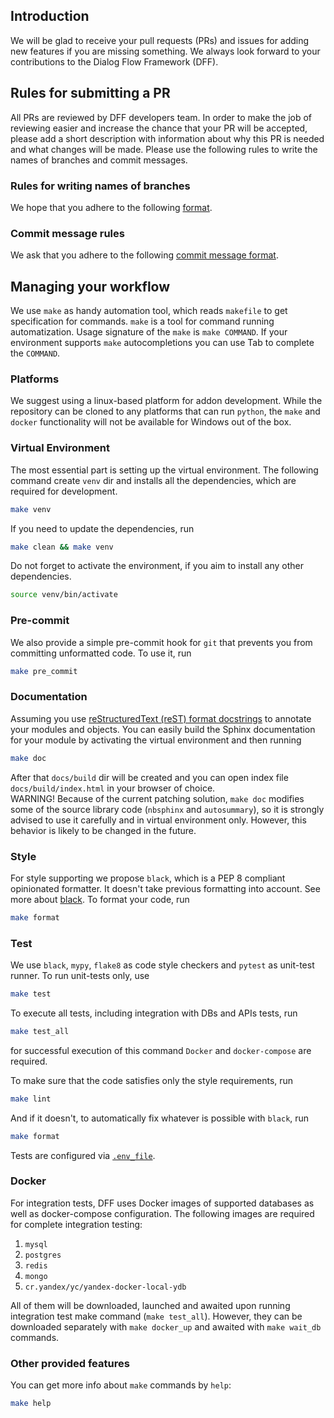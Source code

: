 ## Introduction
We will be glad to receive your pull requests (PRs) and issues for adding new features if you are missing something.
We always look forward to your contributions to the Dialog Flow Framework (DFF). 

## Rules for submitting a PR

All PRs are reviewed by DFF developers team.
In order to make the job of reviewing easier and increase the chance that your PR will be accepted,
please add a short description with information about why this PR is needed and what changes will be made.
Please use the following rules to write the names of branches and commit messages.

### Rules for writing names of branches

We hope that you adhere to the following
[format](https://gist.github.com/seunggabi/87f8c722d35cd07deb3f649d45a31082).

### Commit message rules

We ask that you adhere to the following
[commit message format](https://gist.github.com/joshbuchea/6f47e86d2510bce28f8e7f42ae84c716).

## Managing your workflow
We use `make` as handy automation tool, which reads `makefile` to get specification for commands.
`make` is a tool for command running automatization. Usage signature of the `make` is `make COMMAND`.
If your environment supports `make` autocompletions you can use Tab to complete the `COMMAND`.

### Platforms

We suggest using a linux-based platform for addon development.
While the repository can be cloned to any platforms that can run `python`,
the `make` and `docker` functionality will not be available for Windows out of the box.

### Virtual Environment
The most essential part is setting up the virtual environment.
The following command create `venv` dir and installs all the dependencies, which are required for development.
```bash
make venv
```

If you need to update the dependencies, run
```bash
make clean && make venv
```

Do not forget to activate the environment, if you aim to install any other dependencies.
```bash
source venv/bin/activate
```

### Pre-commit
We also provide a simple pre-commit hook for `git` that prevents you from committing unformatted code. To use it, run
```bash
make pre_commit
```

### Documentation
Assuming you use [reStructuredText (reST) format docstrings](https://sphinx-rtd-tutorial.readthedocs.io/en/latest/docstrings.html)
to annotate your modules and objects. You can easily build the Sphinx documentation for your module 
by activating the virtual environment and then running

```bash
make doc
```

After that `docs/build` dir will be created and you can open index file `docs/build/index.html` in your browser of choice.  
WARNING! Because of the current patching solution, `make doc` modifies some of the source library code (`nbsphinx` and `autosummary`),
so it is strongly advised to use it carefully and in virtual environment only.
However, this behavior is likely to be changed in the future.

### Style
For style supporting we propose `black`, which is a PEP 8 compliant opinionated formatter.
It doesn't take previous formatting into account. See more about [black](https://github.com/psf/black). 
To format your code, run

```bash
make format
```

### Test
We use `black`, `mypy`, `flake8` as code style checkers and `pytest` as unit-test runner.
To run unit-tests only, use
```bash
make test
```
To execute all tests, including integration with DBs and APIs tests, run
```bash
make test_all
```
for successful execution of this command `Docker` and `docker-compose` are required.

To make sure that the code satisfies only the style requirements, run
```bash
make lint
```
And if it doesn't, to automatically fix whatever is possible with `black`, run
```bash
make format
```

Tests are configured via [`.env_file`](.env_file).

### Docker
For integration tests, DFF uses Docker images of supported databases as well as docker-compose configuration.
The following images are required for complete integration testing:
1. `mysql`
2. `postgres`
3. `redis`
4. `mongo`
5. `cr.yandex/yc/yandex-docker-local-ydb`

All of them will be downloaded, launched and awaited upon running integration test make command (`make test_all`).
However, they can be downloaded separately with `make docker_up` and awaited with `make wait_db` commands.

### Other provided features 
You can get more info about `make` commands by `help`:

```bash
make help
```
